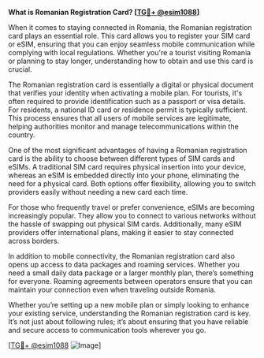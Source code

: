 **What is Romanian Registration Card? [[TG💪+ @esim1088](https://t.me/s/esim1088)]**

When it comes to staying connected in Romania, the Romanian registration card plays an essential role. This card allows you to register your SIM card or eSIM, ensuring that you can enjoy seamless mobile communication while complying with local regulations. Whether you're a tourist visiting Romania or planning to stay longer, understanding how to obtain and use this card is crucial.

The Romanian registration card is essentially a digital or physical document that verifies your identity when activating a mobile plan. For tourists, it's often required to provide identification such as a passport or visa details. For residents, a national ID card or residence permit is typically sufficient. This process ensures that all users of mobile services are legitimate, helping authorities monitor and manage telecommunications within the country.

One of the most significant advantages of having a Romanian registration card is the ability to choose between different types of SIM cards and eSIMs. A traditional SIM card requires physical insertion into your device, whereas an eSIM is embedded directly into your phone, eliminating the need for a physical card. Both options offer flexibility, allowing you to switch providers easily without needing a new card each time.

For those who frequently travel or prefer convenience, eSIMs are becoming increasingly popular. They allow you to connect to various networks without the hassle of swapping out physical SIM cards. Additionally, many eSIM providers offer international plans, making it easier to stay connected across borders.

In addition to mobile connectivity, the Romanian registration card also opens up access to data packages and roaming services. Whether you need a small daily data package or a larger monthly plan, there’s something for everyone. Roaming agreements between operators ensure that you can maintain your connection even when traveling outside Romania.

Whether you’re setting up a new mobile plan or simply looking to enhance your existing service, understanding the Romanian registration card is key. It’s not just about following rules; it’s about ensuring that you have reliable and secure access to communication tools wherever you go.

[[TG💪+ @esim1088](https://t.me/s/esim1088) ![Image](https://i.postimg.cc/Y0z9fWf4/image.png)]